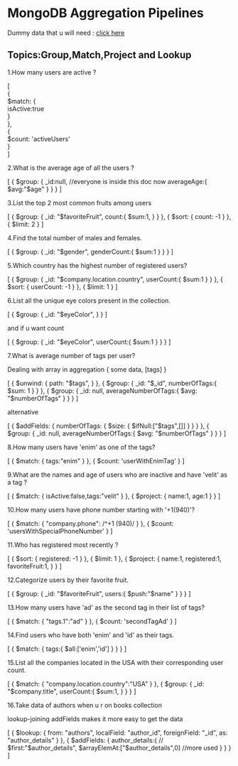 # MongoDB Aggregation Pipelines  

Dummy data that u will need : [click here](https://gist.github.com/hiteshchoudhary/a80d86b50a5d9c591198a23d79e1e467)  

## Topics:Group,Match,Project and Lookup  

1.How many users are active ?  

[  
  {  
    $match: {  
      isActive:true  
    }  
  },  
  {  
    $count: 'activeUsers'  
  }  
]  

2.What is the average age of all the users ?  

[
    {
        $group: {
            _id:null, //everyone is inside this doc now
            averageAge:{
                $avg:"$age"
            }
        }
    }
]

3.List the top 2 most common fruits among users  

[
    {
        $group: {
            _id: "$favoriteFruit",
            count:{
                $sum:1,
            }
        }
    },
    {
        $sort: {
            count: -1
        }
    },
    {
        $limit: 2
    }
]

4.Find the total number of males and females.  

[
    {
        $group: {
            _id: "$gender",
            genderCount:{
                $sum:1
            }
        }
    }
]

5.Which country has the highest number of registered users?  

[
    {
        $group: {
            _id: "$company.location.country",
            userCount:{
                $sum:1
            }
        }
    },
    {
        $sort: {
            userCount: -1
        }
    },
    {
        $limit: 1
    }
]

6.List all the unique eye colors present in the collection.  

[
    {
        $group: {
            _id: "$eyeColor",
        }
    }
]

and if u want count  

[
    {
        $group: {
            _id: "$eyeColor",
            userCount:{
                $sum:1
            }
        }
    }
]

7.What is average number of tags per user?  

Dealing with array in aggregation { some data, [tags] }

[
    {
        $unwind: {
            path: "$tags",
        }
    },
    {
        $group: {
            _id: "$_id",
            numberOfTags:{
                $sum: 1
            }
        }
    },
    {
        $group: {
            _id: null,
            averageNumberOfTags:{
            $avg: "$numberOfTags"
            }
        }
    }
]

alternative  

[
    {
        $addFields: {
            numberOfTags: {
                $size: {
                    $ifNull:["$tags",[]]
                }
            }
        }
    },
    {
        $group: {
            _id: null,
            averageNumberOfTags:{
                $avg: "$numberOfTags"
            }
        }
    }
]

8.How many users have 'enim' as one of the tags?  

[
    {
        $match: {
            tags:"enim"
        }
    },
    {
        $count: 'userWithEnimTag'
    }
]

9.What are the names and age of users who are inactive and have 'velit' as a tag ?  

[
    {
        $match: {
            isActive:false,tags:"velit"
        }
    },
    {
        $project: {
            name:1,
            age:1
        }
    }
]

10.How many users have phone number starting with '+1(940)'?  

[
    {
        $match: {
            "company.phone": /^\+1 \(940\)/
        }
    },
    {
        $count: 'usersWithSpecialPhoneNumber'
    }
]

11.Who has registered most recently ?  

[
    {
        $sort: {
            registered: -1
        }
    },
    {
        $limit: 1
    },
    {
        $project: {
            name:1,
            registered:1,
            favoriteFruit:1,
        }
    }
]

12.Categorize users by their favorite fruit.  

[
    {
        $group: {
            _id: "$favoriteFruit",
            users:{
                $push:"$name"
            }
        }
    }
]

13.How many users have 'ad' as the second tag in their list of tags?  

[
    {
        $match: {
            "tags.1":"ad"
        }
    },
    {
        $count: 'secondTagAd'
    }
]

14.Find users who have both 'enim' and 'id' as their tags.  

[
    {
        $match: {
            tags:{
                $all:['enim','id']
            }
        }
    }
]

15.List all the companies located in the USA with their corresponding user count.  

[
    {
        $match: {
            "company.location.country":"USA"
        }
    },
    {
        $group: {
            _id: "$company.title",
            userCount:{
                $sum:1,
            }
        }
    }
]

16.Take data of authors when u r on books collection  

lookup-joining
addFields makes it more easy to get the data

[
    {
        $lookup: {
            from: "authors",
            localField: "author_id",
            foreignField: "_id",
            as: "author_details"
        }
    },
    {
        $addFields: {
            author_details:{
                // $first:"$author_details",
                $arrayElemAt:["$author_details",0] //more used
            }
        }
    }
]
